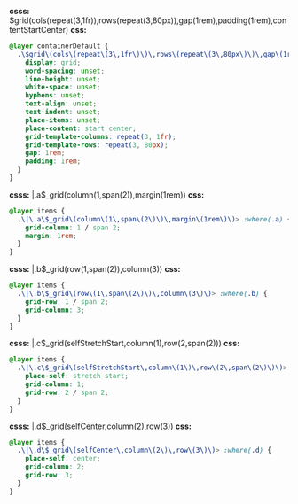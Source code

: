 **csss:** $grid(cols(repeat(3,1fr)),rows(repeat(3,80px)),gap(1rem),padding(1rem),contentStartCenter)
**css:**
```css
@layer containerDefault {
  .\$grid\(cols\(repeat\(3\,1fr\)\)\,rows\(repeat\(3\,80px\)\)\,gap\(1rem\)\,padding\(1rem\)\,contentStartCenter\) {
    display: grid;
    word-spacing: unset;
    line-height: unset;
    white-space: unset;
    hyphens: unset;
    text-align: unset;
    text-indent: unset;
    place-items: unset;
    place-content: start center;
    grid-template-columns: repeat(3, 1fr);
    grid-template-rows: repeat(3, 80px);
    gap: 1rem;
    padding: 1rem;
  }
}
```

**csss:** |.a$_grid(column(1,span(2)),margin(1rem))
**css:**
```css
@layer items {
  .\|\.a\$_grid\(column\(1\,span\(2\)\)\,margin\(1rem\)\)> :where(.a) {
    grid-column: 1 / span 2;
    margin: 1rem;
  }
}
```

**csss:** |.b$_grid(row(1,span(2)),column(3))
**css:**
```css
@layer items {
  .\|\.b\$_grid\(row\(1\,span\(2\)\)\,column\(3\)\)> :where(.b) {
    grid-row: 1 / span 2;
    grid-column: 3;
  }
}
```

**csss:** |.c$_grid(selfStretchStart,column(1),row(2,span(2)))
**css:**
```css
@layer items {
  .\|\.c\$_grid\(selfStretchStart\,column\(1\)\,row\(2\,span\(2\)\)\)> :where(.c) {
    place-self: stretch start;
    grid-column: 1;
    grid-row: 2 / span 2;
  }
}
```

**csss:** |.d$_grid(selfCenter,column(2),row(3))
**css:**
```css
@layer items {
  .\|\.d\$_grid\(selfCenter\,column\(2\)\,row\(3\)\)> :where(.d) {
    place-self: center;
    grid-column: 2;
    grid-row: 3;
  }
}
```